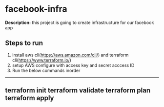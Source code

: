 # facebook-infra

**Description:** this project is going to create infrastructure for our facebook app
## Steps to run
1. install aws cli(https://aws.amazon.com/cli/) and terraform cli(https://www.terraform.io/)
2. setup AWS configure with access key and secret acccess ID
3. Run the below commands inorder

---
terraform init
terraform validate
terraform plan
terraform apply
---